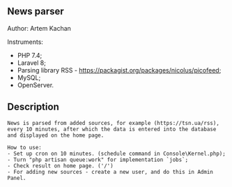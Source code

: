 ## News parser
Author: Artem Kachan

Instruments:
* PHP 7.4;
* Laravel 8;
* Parsing library RSS - https://packagist.org/packages/nicolus/picofeed;
* MySQL;
* OpenServer.

## Description
    News is parsed from added sources, for example (https://tsn.ua/rss), every 10 minutes, after which the data is entered into the database and displayed on the home page.
    
    How to use:
    - Set up cron on 10 minutes. (schedule command in Console\Kernel.php);
    - Turn "php artisan queue:work" for implementation `jobs`;
    - Check result on home page. ('/')
    - For adding new sources - create a new user, and do this in Admin Panel.
